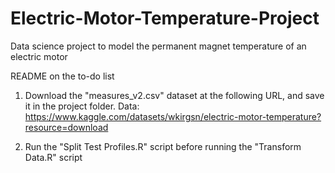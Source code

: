 # Electric-Motor-Temperature-Project
Data science project to model the permanent magnet temperature of an electric motor

README on the to-do list

1. Download the "measures_v2.csv" dataset at the following URL, and save it in the project folder.
    Data:  https://www.kaggle.com/datasets/wkirgsn/electric-motor-temperature?resource=download
    
2. Run the "Split Test Profiles.R" script before running the "Transform Data.R" script
